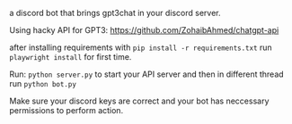 a discord bot that brings gpt3chat in your discord server.

Using hacky API for GPT3: https://github.com/ZohaibAhmed/chatgpt-api


after installing requirements with `pip install -r requirements.txt`
run `playwright install` for first time.

Run: `python server.py` to start your API server
and then in different thread run `python bot.py`


Make sure your discord keys are correct and your bot has neccessary permissions to perform action.
